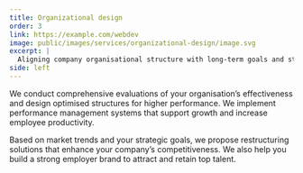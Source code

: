 ```yaml
---
title: Organizational design
order: 3
link: https://example.com/webdev
image: public/images/services/organizational-design/image.svg
excerpt: |
  Aligning company organisational structure with long-term goals and strategies.
side: left
---
```

We conduct comprehensive evaluations of your organisation’s effectiveness and design optimised structures for higher performance. We implement performance management systems that support growth and increase employee productivity.

Based on market trends and your strategic goals, we propose restructuring solutions that enhance your company’s competitiveness. We also help you build a strong employer brand to attract and retain top talent.
